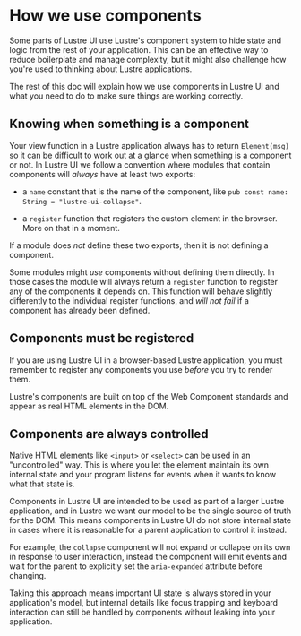 # How we use components

Some parts of Lustre UI use Lustre's component system to hide state and logic
from the rest of your application. This can be an effective way to reduce
boilerplate and manage complexity, but it might also challenge how you're used to
thinking about Lustre applications.

The rest of this doc will explain how we use components in Lustre UI and what you
need to do to make sure things are working correctly.

## Knowing when something is a component

Your view function in a Lustre application always has to return `Element(msg)` so
it can be difficult to work out at a glance when something is a component or not.
In Lustre UI we follow a convention where modules that contain components will
*always* have at least two exports:

- a `name` constant that is the name of the component, like
  `pub const name: String = "lustre-ui-collapse"`.

- a `register` function that registers the custom element in the browser. More
  on that in a moment.

If a module does _not_ define these two exports, then it is not defining a
component.

Some modules might _use_ components without defining them directly. In those
cases the module will always return a `register` function to register any of the
components it depends on. This function will behave slightly differently to the
individual register functions, and _will not fail_ if a component has already
been defined.

## Components must be registered

If you are using Lustre UI in a browser-based Lustre application, you must
remember to register any components you use _before_ you try to render them.


Lustre's components are built on top of the Web Component standards and appear as
real HTML elements in the DOM.

## Components are always controlled

Native HTML elements like `<input>` or `<select>` can be used in an "uncontrolled"
way. This is where you let the element maintain its own internal state and your
program listens for events when it wants to know what that state is.

Components in Lustre UI are intended to be used as part of a larger Lustre application,
and in Lustre we want our model to be the single source of truth for the DOM.
This means components in Lustre UI do not store internal state in cases where it
is reasonable for a parent application to control it instead.

For example, the `collapse` component will not expand or collapse on its own in
response to user interaction, instead the component will emit events and wait for
the parent to explicitly set the `aria-expanded` attribute before changing.

Taking this approach means important UI state is always stored in your application's
model, but internal details like focus trapping and keyboard interaction can still
be handled by components without leaking into your application.
